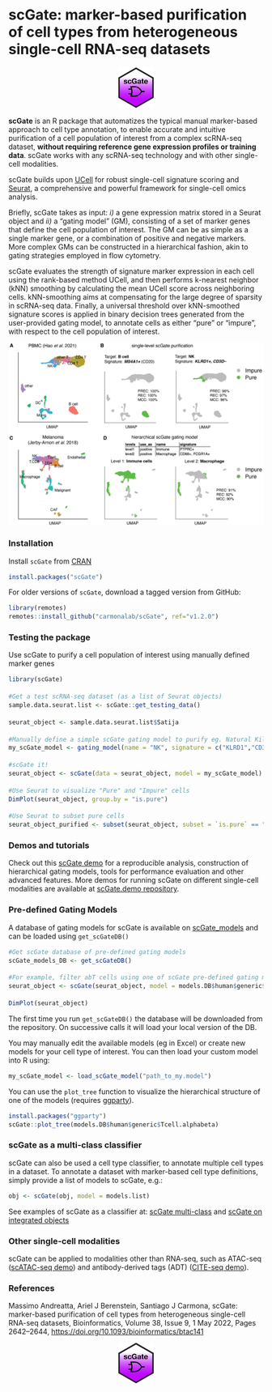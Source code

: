 # scGate: marker-based purification of cell types from heterogeneous single-cell RNA-seq datasets

<p align="center">
  <img height="80" src="inst/RSticker_SCGATE.png">
</p>

**scGate** is an R package that automatizes the typical manual marker-based approach to cell type annotation, to enable accurate and intuitive purification of a cell population of interest from a complex scRNA-seq dataset, **without requiring reference gene expression profiles or training data**. scGate works with any scRNA-seq technology and with other single-cell modalities.

scGate builds upon [UCell](https://github.com/carmonalab/UCell) for robust single-cell signature scoring and [Seurat](https://github.com/satijalab/seurat/), a comprehensive and powerful framework for single-cell omics analysis.

Briefly, scGate takes as input: *i)* a gene expression matrix stored in a Seurat object and *ii)* a “gating model” (GM), consisting of a set of marker genes that define the cell population of interest. The GM can be as simple as a single marker gene, or a combination of positive and negative markers. More complex GMs can be constructed in a hierarchical fashion, akin to gating strategies employed in flow cytometry. 

scGate evaluates the strength of signature marker expression in each cell using the rank-based method UCell, and then performs k-nearest neighbor (kNN) smoothing by calculating the mean UCell score across neighboring cells. kNN-smoothing aims at compensating for the large degree of sparsity in scRNA-seq data. Finally, a universal threshold over kNN-smoothed signature scores is applied in binary decision trees generated from the user-provided gating model, to annotate cells as either “pure” or “impure”, with respect to the cell population of interest.

![scGate_examples](https://github.com/carmonalab/scGate.demo/blob/master/docs/scGate_example.png?raw=true)


### Installation

Install `scGate` from [CRAN](https://cran.r-project.org/web/packages/scGate/index.html)
```r
install.packages("scGate")
```

For older versions of `scGate`, download a tagged version from GitHub:
```r
library(remotes)
remotes::install_github("carmonalab/scGate", ref="v1.2.0")
```

### Testing the package

Use scGate to purify a cell population of interest using manually defined marker genes

```r
library(scGate)

#Get a test scRNA-seq dataset (as a list of Seurat objects)
sample.data.seurat.list <- scGate::get_testing_data()

seurat_object <- sample.data.seurat.list$Satija

#Manually define a simple scGate gating model to purify eg. Natural Killer (NK) cells, using a positive marker KLRD1 and negative marker CD3D
my_scGate_model <- gating_model(name = "NK", signature = c("KLRD1","CD3D-"))  

#scGate it!
seurat_object <- scGate(data = seurat_object, model = my_scGate_model)

#Use Seurat to visualize "Pure" and "Impure" cells
DimPlot(seurat_object, group.by = "is.pure")

#Use Seurat to subset pure cells
seurat_object_purified <- subset(seurat_object, subset = `is.pure` == "Pure" )
```
### Demos and tutorials

Check out this [scGate demo](https://carmonalab.github.io/scGate.demo) for a reproducible analysis, construction of hierarchical gating models, tools for performance evaluation and other advanced features. More demos for running scGate on different single-cell modalities are available at [scGate.demo repository](https://github.com/carmonalab/scGate.demo).

### Pre-defined Gating Models

A database of gating models for scGate is available on [scGate_models](https://github.com/carmonalab/scGate_models) and can be loaded using `get_scGateDB()`
```r
#Get scGate database of pre-defined gating models
scGate_models_DB <- get_scGateDB()

#For example, filter abT cells using one of scGate pre-defined gating models
seurat_object <- scGate(seurat_object, model = models.DB$human$generic$Tcell.alphabeta)

DimPlot(seurat_object)
```
The first time you run `get_scGateDB()`  the database will be downloaded from the repository. On successive calls it will load your local version of the DB.

You may manually edit the available models (eg in Excel) or create new models for your cell type of interest. You can then load your custom model into R using:
```r
my_scGate_model <- load_scGate_model("path_to_my.model")
```

You can use the `plot_tree` function to visualize the hierarchical structure of one of the models (requires [ggparty](https://cran.r-project.org/package=ggparty)).

```r
install.packages("ggparty")
scGate::plot_tree(models.DB$human$generic$Tcell.alphabeta)
```

### scGate as a multi-class classifier

scGate can also be used a cell type classifier, to annotate multiple cell types in a dataset. To annotate a dataset with marker-based cell type definitions, simply provide a list of models to scGate, e.g.:

```r
obj <- scGate(obj, model = models.list)
```

See examples of scGate as a classifier at: [scGate multi-class](https://carmonalab.github.io/scGate.demo/#scgate-as-a-multi-class-classifier) and [scGate on integrated objects](https://carmonalab.github.io/scGate.demo/scGate.integrated.html)


### Other single-cell modalities
scGate can be applied to modalities other than RNA-seq, such as ATAC-seq ([scATAC-seq demo](https://carmonalab.github.io/scGate.demo/scGate.ATAC-seq.html)) and antibody-derived tags (ADT) ([CITE-seq demo](https://carmonalab.github.io/scGate.demo/scGate.CITE-seq.html)).

### References

Massimo Andreatta, Ariel J Berenstein, Santiago J Carmona, scGate: marker-based purification of cell types from heterogeneous single-cell RNA-seq datasets, Bioinformatics, Volume 38, Issue 9, 1 May 2022, Pages 2642–2644, https://doi.org/10.1093/bioinformatics/btac141

<p align="center">
  <img height="80" src="inst/RSticker_SCGATE.png">
</p>
